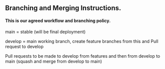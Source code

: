 ## Branching and Merging Instructions.

#### This is our agreed workflow and branching policy.

main = stable (will be final deployment)

develop = main working branch, create feature branches from this and Pull request to develop

Pull requests to be made to develop from features and then from develop to main (squash and merge from develop to main)
